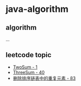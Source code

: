 # java-algorithm

## algorithm

...

## leetcode topic

- [TwoSum - 1](./leetcode/src/topic/liueng/TwoSum.java)
- [ThreeSum - 40](./leetcode/src/topic/liueng/ThreeSum.java)
- [删除排序链表中的重复元素 - 83](./leetcode/src/topic/liueng/DeleteDuplicates.java)